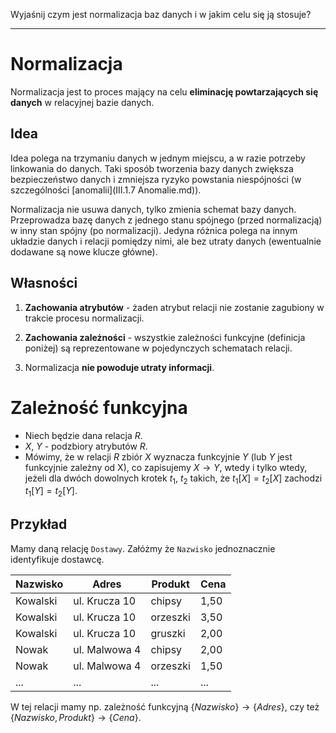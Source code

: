 Wyjaśnij czym jest normalizacja baz danych i w jakim celu się ją stosuje?

---

# Normalizacja
Normalizacja jest to proces mający na celu **eliminację powtarzających się danych** w relacyjnej bazie danych.


## Idea
Idea polega na trzymaniu danych w jednym miejscu, a w razie potrzeby linkowania do danych. Taki sposób tworzenia bazy danych zwiększa bezpieczeństwo danych i zmniejsza ryzyko powstania niespójności (w szczególności [anomalii](III.1.7 Anomalie.md)).

Normalizacja nie usuwa danych, tylko zmienia schemat bazy danych. Przeprowadza bazę danych z jednego stanu spójnego (przed normalizacją) w inny stan spójny (po normalizacji). Jedyna różnica polega na innym układzie danych i relacji pomiędzy nimi, ale bez utraty danych (ewentualnie dodawane są nowe klucze główne).

## Własności

  1. **Zachowania atrybutów** - żaden atrybut relacji nie zostanie zagubiony w trakcie procesu normalizacji.

  2. **Zachowania zależności** - wszystkie zależności funkcyjne (definicja poniżej) są reprezentowane w pojedynczych schematach relacji.

  3. Normalizacja **nie powoduje utraty informacji**.

# Zależność funkcyjna
  * Niech będzie dana relacja $R$.
  * $X$, $Y$ - podzbiory atrybutów $R$.
  * Mówimy, że w relacji $R$ zbiór $X$ wyznacza funkcyjnie $Y$ (lub $Y$ jest funkcyjnie zależny od X), co zapisujemy $X \to Y$, wtedy i tylko wtedy, jeżeli dla dwóch dowolnych krotek $t_1$, $t_2$ takich, że $t_1[X] = t_2[X]$ zachodzi $t_1[Y] = t_2[Y]$.

## Przykład
Mamy daną relację `Dostawy`. Załóżmy że `Nazwisko` jednoznacznie identyfikuje dostawcę.

| Nazwisko | Adres               | Produkt | Cena |
|--------------|--------------------|-------------|--------|
| Kowalski  | ul. Krucza 10   | chipsy    | 1,50  |
| Kowalski  | ul. Krucza 10   | orzeszki | 3,50  |
| Kowalski  | ul. Krucza 10   | gruszki   | 2,00  |
| Nowak     | ul. Malwowa 4 | chipsy    | 2,00  |
| Nowak     | ul. Malwowa 4 | orzeszki | 1,50  |
| ...             | ...                      | ...           | ...      |

W tej relacji mamy np. zależność funkcyjną $\{ Nazwisko \} \to \{ Adres \}$, czy też $\{ Nazwisko, Produkt \} \to \{ Cena \}$.
